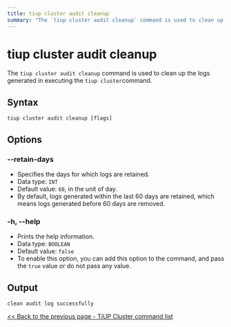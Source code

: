 ```yaml
---
title: tiup cluster audit cleanup
summary: "The `tiup cluster audit cleanup` command is used to clean up logs generated by the `tiup cluster` command. It has options to specify the number of days logs are retained and to print help information. The output confirms successful log cleaning."
---
```


# tiup cluster audit cleanup

The `tiup cluster audit cleanup` command is used to clean up the logs generated in executing the `tiup cluster`command.

## Syntax

```shell
tiup cluster audit cleanup [flags]
```

## Options

### --retain-days

- Specifies the days for which logs are retained.
- Data type: `INT`
- Default value: `60`, in the unit of day.
- By default, logs generated within the last 60 days are retained, which means logs generated before 60 days are removed.

### -h, --help

- Prints the help information.
- Data type: `BOOLEAN`
- Default value: `false`
- To enable this option, you can add this option to the command, and pass the `true` value or do not pass any value.

## Output

```shell
clean audit log successfully
```

[<< Back to the previous page - TiUP Cluster command list](/tiup/tiup-component-cluster.md#command-list)
